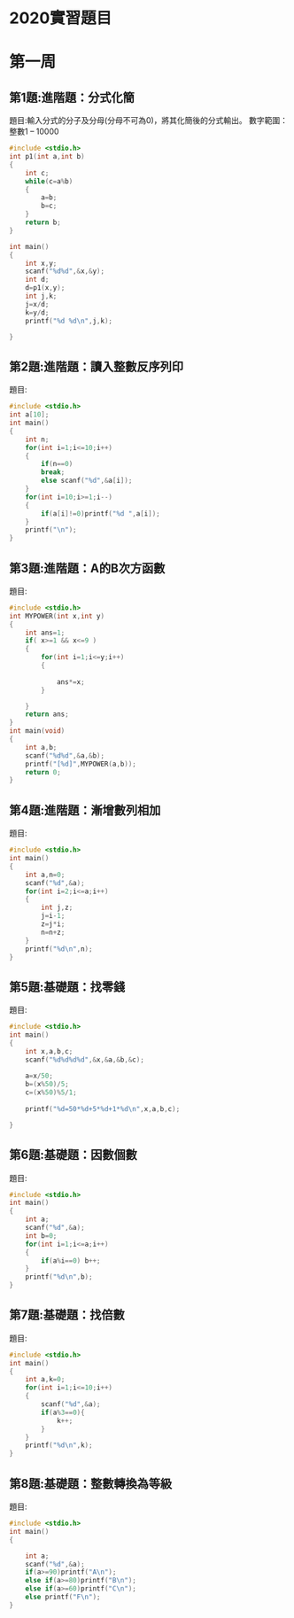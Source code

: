 # 2020實習題目

# 第一周

## 第1題:進階題：分式化簡 

題目:輸入分式的分子及分母(分母不可為0)，將其化簡後的分式輸出。 
數字範圍：整數1 – 10000  

```c
#include <stdio.h>
int p1(int a,int b)
{
	int c;
	while(c=a%b)
	{
		a=b;
		b=c;
	}
	return b;
}

int main()
{
	int x,y;
	scanf("%d%d",&x,&y);
	int d;
	d=p1(x,y);
	int j,k;
	j=x/d;
	k=y/d;
	printf("%d %d\n",j,k);

}

```
## 第2題:進階題：讀入整數反序列印
題目:
```c
#include <stdio.h>
int a[10];
int main()
{
	int n;
	for(int i=1;i<=10;i++)
	{
		if(n==0)
		break;
		else scanf("%d",&a[i]);
	}
	for(int i=10;i>=1;i--)
	{
		if(a[i]!=0)printf("%d ",a[i]);
	}
	printf("\n");
}
```
## 第3題:進階題：A的B次方函數
題目:
```c
#include <stdio.h>
int MYPOWER(int x,int y)
{	 
	int ans=1;
	if( x>=1 && x<=9 )
	{
		for(int i=1;i<=y;i++)
		{
		
			ans*=x;
		}

	}
	return ans;
}
int main(void)
{
	int a,b;
	scanf("%d%d",&a,&b);
	printf("[%d]",MYPOWER(a,b));
	return 0;
}
```

## 第4題:進階題：漸增數列相加
題目:
```c
#include <stdio.h>
int main()
{
	int a,n=0;
	scanf("%d",&a);
	for(int i=2;i<=a;i++)
	{
		int j,z;
		j=i-1;
		z=j*i;
		n=n+z;
	}
	printf("%d\n",n);
}
```

## 第5題:基礎題：找零錢
題目:
```c
#include <stdio.h>
int main()
{
	int x,a,b,c;
	scanf("%d%d%d%d",&x,&a,&b,&c);
	
	a=x/50;
	b=(x%50)/5;
	c=(x%50)%5/1;
	
	printf("%d=50*%d+5*%d+1*%d\n",x,a,b,c);

}
```

## 第6題:基礎題：因數個數
題目:
```c
#include <stdio.h>
int main()
{
	int a;
	scanf("%d",&a);
	int b=0;
	for(int i=1;i<=a;i++)
	{
		if(a%i==0) b++;
	}
	printf("%d\n",b);
}

```

## 第7題:基礎題：找倍數 
題目:
```c
#include <stdio.h>
int main()
{
	int a,k=0;
	for(int i=1;i<=10;i++)
	{
		scanf("%d",&a);
		if(a%3==0){
			k++;
		}
	}
	printf("%d\n",k);
}
```

## 第8題:基礎題：整數轉換為等級 
題目:
```c
#include <stdio.h>
int main()
{

	int a;
	scanf("%d",&a);
	if(a>=90)printf("A\n");
	else if(a>=80)printf("B\n");
	else if(a>=60)printf("C\n");
	else printf("F\n");
}
```
